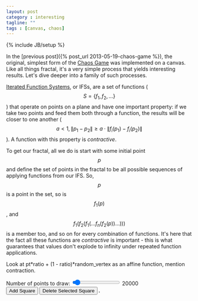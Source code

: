 ```yaml
---
layout: post
category : interesting
tagline: ""
tags : [canvas, chaos]
---
```

{% include JB/setup %}

In the [previous post]({% post_url 2013-05-19-chaos-game %}), the original, simplest form of the [Chaos Game](http://en.wikipedia.org/wiki/Chaos_game) was implemented on a canvas. Like all things fractal, it's a very simple process that yields interesting results. Let's dive deeper into a family of such processes.

[Iterated Function Systems](http://en.wikipedia.org/wiki/Iterated_function_system), or IFSs, are a set of functions ($$ S = \left\{f_1,f_2,...\right\} $$) that operate on points on a plane and have one important property: if we take two points and feed them both through a function, the results will be closer to one another ($$ a < 1, \left\| p_1 - p_2 \right\| \geq a \cdot \left\| f_i(p_1) - f_i(p_2) \right\| $$). A function with this property is *contractive*.

To get our fractal, all we do is start with some initial point $$ p $$ and define the set of points in the fractal to be all possible sequences of applying functions from our IFS. So, $$ p $$ is a point in the set, so is $$ f_1(p) $$, and $$ f_1(f_2(f_1(...f_n(f_2(p))...))) $$ is a member too, and so on for every combination of functions. It's here that the fact all these functions are *contractive* is important - this is what guarantees that values don't explode to infinity under repeated function applications.


Look at pt\*ratio + (1 - ratio)\*random_vertex as an affine function, mention contraction.

<div>
  <label for="points-in">Number of points to draw:</label>
  <input type="range" id="points-in" min="5000" max="300000" step="2950" onchange="pointsout.value=value" value="20000"/>
  <output id="pointsout">20000</output>
  <br>
  <button onclick="add_square()">Add Square
  </button>
  <button onclick="delete_selected()">Delete Selected Square</button>
  <span style='position: relative; display: inline-block; margin-top: 1em; border: 1px solid #444'>
    <canvas id="ifs-renderer" width="500" height="500" style="position: absolute">
    </canvas>
    <canvas id="design-overlay" width="500" height="500">
    </canvas>
  </div>
</div>
<script src="/js/fabric.js">
</script>
<script src="/js/gl-matrix.js">
</script>
<script>
//<![CDATA[|

////////// fabric.js design platform
var design_canvas = new fabric.Canvas('design-overlay');
var ifs_canvas = document.getElementById('ifs-renderer');

var rects = [
  new fabric.Rect({width: 250, height: 250, top:125, left:250, fill: 'rgba(0,0,0,0.4)'}),
  new fabric.Rect({width: 250, height: 250, top:375, left:125, fill: 'rgba(0,0,0,0.4)'}),
  new fabric.Rect({width: 250, height: 250, top:375, left:375, fill: 'rgba(0,0,0,0.4)'}),
];

var presets = {
  sierpinski: [
    {top:125,left:250,scale_x:1,scale_y:1},
    {top:375,left:125,scale_x:1,scale_y:1},
    {top:375,left:375,scale_x:1,scale_y:1}
    ]
}

design_canvas.add.apply(design_canvas, rects);

function add_square() {
  design_canvas.add(new fabric.Rect({width: 250, height: 250, top:250, left:250, fill: 'rgba(0,0,0,0.4)'}));
  do_ifs();
}

function delete_selected() {
  var selected = design_canvas.getActiveObject();
  if (selected) {
    selected.remove();
    do_ifs();
  }
}

design_canvas.on({
  'object:modified': do_ifs,
  'object:selected': bring_to_front,
})

function bring_to_front(e) {
  e.target.bringToFront();
}
// actual IFS code

function do_ifs(e) {
  //TODO: redraw
  var matrices = [],
      width = design_canvas.width,
      height = design_canvas.height;

  design_canvas.forEachObject(function(obj) {
    var x = obj.left,
        y = obj.top,
        matrix = mat2d.create();
    // change coordinate system from [0..width),[0..height) to (-0.5,0.5)^2
    // and represent the transform as a matrix
    mat2d.translate(matrix, matrix, [x/width - 0.5, y/width - 0.5]);
    // the divide by 2 is because the Rects are implicitly scaled down by a factor of 2
    // (their size is 250px/dimension, canvas is 500px/dim)
    // note: I'm increasing scale by a bit to let you manipulate smaller objects in the UI
    mat2d.scale(matrix, matrix, [obj.scaleX * 0.5, obj.scaleY * 0.5]);
    mat2d.rotate(matrix, matrix, -obj.angle*Math.PI/180);
    matrices.push(matrix);
  });
  console.log(matrices);
  chaos_ifs(matrices);
}
// use the chaos game to approximate a solution to the IFS
function chaos_ifs(matrices) {
  var point_count = document.getElementById("points-in").value,
      width = ifs_canvas.width,
      height = ifs_canvas.height,
      ctx = ifs_canvas.getContext('2d'),
      xk = vec2.fromValues(Math.random() - 0.5, Math.random() - 0.5);

  ctx.clearRect(0, 0, ifs_canvas.width, ifs_canvas.height);
  ctx.fillStyle = 'rgba(0,0,0,128)';
  var start_time = new Date().getTime();
  // skip first 10 points
  for (var i = 0; i < point_count - 100; i++) {
    var randomMatrix = matrices[(Math.random()*matrices.length) | 0];
    // x[k+1] = randomMatrix*x[k]
    xk = vec2.transformMat2d(xk, xk, randomMatrix);
  }
  for (var i = 0; i < point_count - 100; i++) {
    var randomMatrix = matrices[(Math.random()*matrices.length) | 0];
    // x[k+1] = randomMatrix*x[k]
    xk = vec2.transformMat2d(xk, xk, randomMatrix);
    // draw with some upscaling of coordinates
    ctx.fillRect((xk[0]*1.5+0.5)*width, (xk[1]*1.5+0.5)*height,1,1);
  }
  var total = (new Date().getTime()) - start_time;
  console.log("drawing time (secs): " + total/1000);
}

function params_from_hash(){

}

params_from_hash();
do_ifs();
//]]>
</script>



